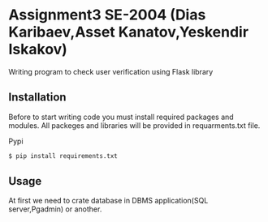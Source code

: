 # Assignment3 SE-2004 (Dias Karibaev,Asset Kanatov,Yeskendir Iskakov)

Writing program to check user verification using Flask library

## Installation
Before to start writing code you must install required packages and modules. All packeges and libraries will be provided in requarments.txt file.

Pypi
```bash
$ pip install requirements.txt
```

## Usage

At first we need to crate database in DBMS application(SQL server,Pgadmin) or another.




